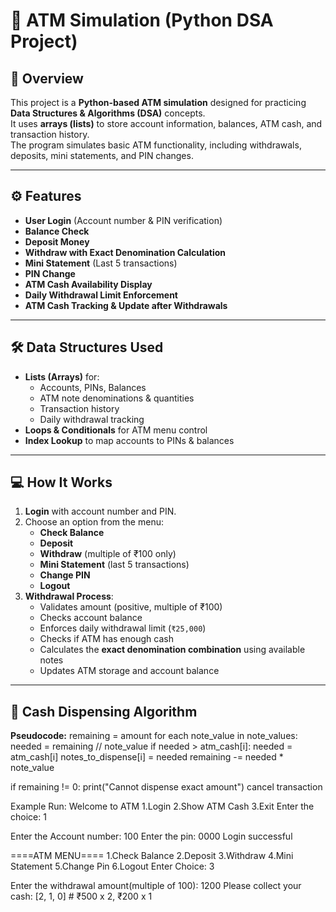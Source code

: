 # 🏦 ATM Simulation (Python DSA Project)

## 📌 Overview
This project is a **Python-based ATM simulation** designed for practicing **Data Structures & Algorithms (DSA)** concepts.  
It uses **arrays (lists)** to store account information, balances, ATM cash, and transaction history.  
The program simulates basic ATM functionality, including withdrawals, deposits, mini statements, and PIN changes.

---

## ⚙ Features
- **User Login** (Account number & PIN verification)
- **Balance Check**
- **Deposit Money**
- **Withdraw with Exact Denomination Calculation**
- **Mini Statement** (Last 5 transactions)
- **PIN Change**
- **ATM Cash Availability Display**
- **Daily Withdrawal Limit Enforcement**
- **ATM Cash Tracking & Update after Withdrawals**

---

## 🛠 Data Structures Used
- **Lists (Arrays)** for:
  - Accounts, PINs, Balances
  - ATM note denominations & quantities
  - Transaction history
  - Daily withdrawal tracking
- **Loops & Conditionals** for ATM menu control
- **Index Lookup** to map accounts to PINs & balances

---

## 💻 How It Works
1. **Login** with account number and PIN.
2. Choose an option from the menu:
   - **Check Balance**
   - **Deposit**
   - **Withdraw** (multiple of ₹100 only)
   - **Mini Statement** (last 5 transactions)
   - **Change PIN**
   - **Logout**
3. **Withdrawal Process**:
   - Validates amount (positive, multiple of ₹100)
   - Checks account balance
   - Enforces daily withdrawal limit (`₹25,000`)
   - Checks if ATM has enough cash
   - Calculates the **exact denomination combination** using available notes
   - Updates ATM storage and account balance

---

## 📜 Cash Dispensing Algorithm
**Pseudocode:**
remaining = amount
for each note_value in note_values:
needed = remaining // note_value
if needed > atm_cash[i]:
needed = atm_cash[i]
notes_to_dispense[i] = needed
remaining -= needed * note_value

if remaining != 0:
print("Cannot dispense exact amount")
cancel transaction


Example Run:
Welcome to ATM
1.Login
2.Show ATM Cash
3.Exit
Enter the choice: 1

Enter the Account number: 100
Enter the pin: 0000
Login successful

====ATM MENU====
1.Check Balance
2.Deposit
3.Withdraw
4.Mini Statement
5.Change Pin
6.Logout
Enter Choice: 3

Enter the withdrawal amount(multiple of 100): 1200
Please collect your cash: [2, 1, 0] # ₹500 x 2, ₹200 x 1
